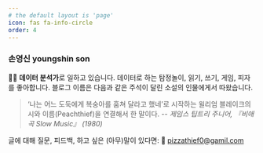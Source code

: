 ```yaml
---
# the default layout is 'page'
icon: fas fa-info-circle
order: 4
---
```



### 손영신 youngshin son

🕵️‍♀️ **데이터 분석가**로 일하고 있습니다. 
데이터로 하는 탐정놀이, 읽기, 쓰기, 게임, 피자를 좋아합니다.
블로그 이름은 다음과 같은 주석이 달린 소설의 인물에게서 따왔습니다.

> ‘나는 어느 도둑에게 복숭아를 훔쳐 달라고 했네’로 시작하는 윌리엄 블레이크의 시와 이름(Peachthief)을 연결해서 한 말이다.  -- *제임스 팁트리 주니어, 『비애곡 Slow Music』 (1980)*

글에 대해 질문, 피드백, 하고 싶은 (아무)말이 있다면:
💌 pizzathief0@gamil.com

